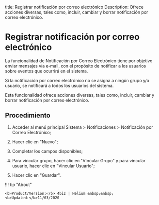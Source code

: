 title: Registrar notificación por correo electrónico
Description: Ofrece acciones diversas, tales como, incluir, cambiar y borrar notificación por correo electrónico.
# Registrar notificación por correo electrónico


La funcionalidad de Notificación por Correo Electrónico tiene por objetivo
enviar mensajes vía e-mail, con el propósito de notificar a los usuarios sobre
eventos que ocurrirá en el sistema.

Si la notificación por correo electrónico no se asigna a ningún grupo y/o
usuario, se notificará a todos los usuarios del sistema.

Esta funcionalidad ofrece acciones diversas, tales como, incluir, cambiar y
borrar notificación por correo electrónico.

Procedimiento
-----------------

1.  Acceder al menú principal Sistema \> Notificaciones \> Notificación por
    Correo Electrónico;

2.  Hacer clic en "Nuevo";

3.  Completar los campos disponibles;

4.  Para vincular grupo, hacer clic en "Vincular Grupo" y para vincular usuario,
    hacer clic en "Vincular Usuario";

5.  Hacer clic en "Guardar".



!!! tip "About"

    <b>Product/Version:</b> 4biz | Helium &nbsp;&nbsp;
    <b>Updated:</b>11/03/2020
